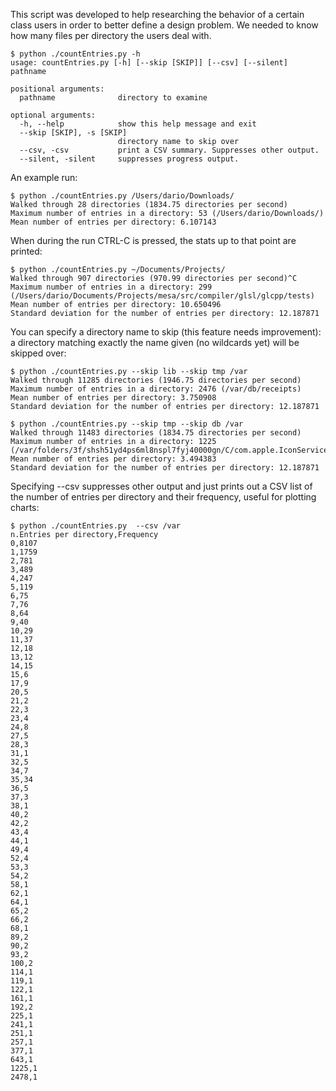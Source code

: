 This script was developed to help researching the behavior of a certain class users in order to better define a design problem. We needed to know how many files per directory the users deal with.

```text
$ python ./countEntries.py -h
usage: countEntries.py [-h] [--skip [SKIP]] [--csv] [--silent] pathname

positional arguments:
  pathname              directory to examine

optional arguments:
  -h, --help            show this help message and exit
  --skip [SKIP], -s [SKIP]
                        directory name to skip over
  --csv, -csv           print a CSV summary. Suppresses other output.
  --silent, -silent     suppresses progress output.
```

An example run:
```text
$ python ./countEntries.py /Users/dario/Downloads/
Walked through 28 directories (1834.75 directories per second)
Maximum number of entries in a directory: 53 (/Users/dario/Downloads/)
Mean number of entries per directory: 6.107143
```

When during the run CTRL-C is pressed, the stats up to that point are printed:
```text
$ python ./countEntries.py ~/Documents/Projects/
Walked through 907 directories (970.99 directories per second)^C
Maximum number of entries in a directory: 299 (/Users/dario/Documents/Projects/mesa/src/compiler/glsl/glcpp/tests)
Mean number of entries per directory: 10.650496
Standard deviation for the number of entries per directory: 12.187871
```

You can specify a directory name to skip (this feature needs improvement): a directory matching exactly the name given (no wildcards yet) will be skipped over:
```text
$ python ./countEntries.py --skip lib --skip tmp /var
Walked through 11285 directories (1946.75 directories per second)
Maximum number of entries in a directory: 2476 (/var/db/receipts)
Mean number of entries per directory: 3.750908
Standard deviation for the number of entries per directory: 12.187871
```
```text
$ python ./countEntries.py --skip tmp --skip db /var
Walked through 11483 directories (1834.75 directories per second)
Maximum number of entries in a directory: 1225 (/var/folders/3f/shsh51yd4ps6ml8nspl7fyj40000gn/C/com.apple.IconServices)
Mean number of entries per directory: 3.494383
Standard deviation for the number of entries per directory: 12.187871
```

Specifying --csv suppresses other output and just prints out a CSV list of the number of entries per directory and their frequency, useful for plotting charts:
```text
$ python ./countEntries.py  --csv /var
n.Entries per directory,Frequency
0,8107
1,1759
2,781
3,489
4,247
5,119
6,75
7,76
8,64
9,40
10,29
11,37
12,18
13,12
14,15
15,6
17,9
20,5
21,2
22,3
23,4
24,8
27,5
28,3
31,1
32,5
34,7
35,34
36,5
37,3
38,1
40,2
42,2
43,4
44,1
49,4
52,4
53,3
54,2
58,1
62,1
64,1
65,2
66,2
68,1
89,2
90,2
93,2
100,2
114,1
119,1
122,1
161,1
192,2
225,1
241,1
251,1
257,1
377,1
643,1
1225,1
2478,1
```
